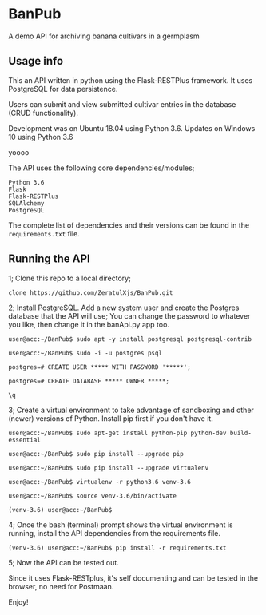 # BanPub

A demo API for archiving banana cultivars in a germplasm

## Usage info

This an API written in python using the Flask-RESTPlus framework. It uses PostgreSQL for data persistence.

Users can submit and view submitted cultivar entries in the database (CRUD functionality).

Development was on Ubuntu 18.04 using Python 3.6.
Updates on Windows 10 using Python 3.6

yoooo

The API uses the following core dependencies/modules;

```linux
Python 3.6
Flask
Flask-RESTPlus
SQLAlchemy
PostgreSQL

```

The complete list of dependencies and their versions can be found in the `requirements.txt` file.

## Running the API

1; Clone this repo to a local directory;

`clone https://github.com/ZeratulXjs/BanPub.git`

2; Install PostgreSQL. Add a new system user and create the Postgres database that the API will use;
    You can change the password to whatever you like, then change it in the banApi.py app too.

```
user@acc:~/BanPub$ sudo apt -y install postgresql postgresql-contrib

user@acc:~/BanPub$ sudo -i -u postgres psql

postgres=# CREATE USER ***** WITH PASSWORD '*****';

postgres=# CREATE DATABASE ***** OWNER *****;

\q
```

3; Create a virtual environment to take advantage of sandboxing and other (newer) versions of Python. Install pip first if you don't have it.

```linux
user@acc:~/BanPub$ sudo apt-get install python-pip python-dev build-essential

user@acc:~/BanPub$ sudo pip install --upgrade pip

user@acc:~/BanPub$ sudo pip install --upgrade virtualenv

user@acc:~/BanPub$ virtualenv -r python3.6 venv-3.6

user@acc:~/BanPub$ source venv-3.6/bin/activate

(venv-3.6) user@acc:~/BanPub$
```

4; Once the bash (terminal) prompt shows the virtual environment is running, install the API dependencies from the requirements file.

```linux
(venv-3.6) user@acc:~/BanPub$ pip install -r requirements.txt
```

5; Now the API can be tested out. 

Since it uses Flask-RESTplus, it's self documenting and can be tested in the browser, no need for Postmaan.

Enjoy!
